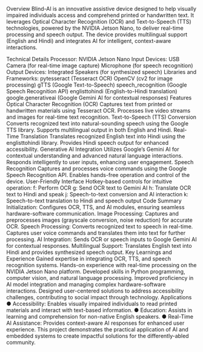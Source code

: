  Overview
Blind-AI is an innovative assistive device designed to help visually impaired individuals access and comprehend printed or handwritten text. It leverages Optical Character Recognition (OCR) and Text-to-Speech (TTS) technologies, powered by the NVIDIA Jetson Nano, to deliver real-time processing and speech output. The device provides multilingual support (English and Hindi) and integrates AI for intelligent, context-aware interactions.

Technical Details
Processor: NVIDIA Jetson Nano
Input Devices:
USB Camera (for real-time image capture)
Microphone (for speech recognition)
Output Devices:
Integrated Speakers (for synthesized speech)
Libraries and Frameworks:
pytesseract (Tesseract OCR)
OpenCV (cv2 for image processing)
gTTS (Google Text-to-Speech)
speech_recognition (Google Speech Recognition API)
englisttohindi (English-to-Hindi translation)
google.generativeai (Google Gemini AI for contextual responses)
Features
Optical Character Recognition (OCR)
Captures text from printed or handwritten materials using Tesseract OCR.
Processes live video streams and images for real-time text recognition.
Text-to-Speech (TTS) Conversion
Converts recognized text into natural-sounding speech using the Google TTS library.
Supports multilingual output in both English and Hindi.
Real-Time Translation
Translates recognized English text into Hindi using the englisttohindi library.
Provides Hindi speech output for enhanced accessibility.
Generative AI Integration
Utilizes Google’s Gemini AI for contextual understanding and advanced natural language interactions.
Responds intelligently to user inputs, enhancing user engagement.
Speech Recognition
Captures and processes voice commands using the Google Speech Recognition API.
Enables hands-free operation and control of the device.
User-Friendly Interface
Hotkey-based controls for intuitive operation:
f: Perform OCR
g: Send OCR text to Gemini AI
h: Translate OCR text to Hindi and speak
j: Speech-to-text conversion and AI interaction
k: Speech-to-text translation to Hindi and speech output
Code Summary
Initialization: Configures OCR, TTS, and AI modules, ensuring seamless hardware-software communication.
Image Processing: Captures and preprocesses images (grayscale conversion, noise reduction) for accurate OCR.
Speech Processing:
Converts recognized text to speech in real-time.
Captures user voice commands and translates them into text for further processing.
AI Integration: Sends OCR or speech inputs to Google Gemini AI for contextual responses.
Multilingual Support: Translates English text into Hindi and provides synthesized speech output.
Key Learnings and Experience
Gained expertise in integrating OCR, TTS, and speech recognition systems.
Hands-on experience with real-time processing on the NVIDIA Jetson Nano platform.
Developed skills in Python programming, computer vision, and natural language processing.
Improved proficiency in AI model integration and managing complex hardware-software interactions.
Designed user-centered solutions to address accessibility challenges, contributing to social impact through technology.
 Applications
 ● Accessibility: Enables visually impaired individuals to read printed materials and
 interact with text-based information.
 ● Education: Assists in learning and comprehension for non-native English speakers.
 ● Real-Time AI Assistance: Provides context-aware AI responses for enhanced user
 experience.
 This project demonstrates the practical application of AI and embedded systems to create
 impactful solutions for the differently-abled community.
